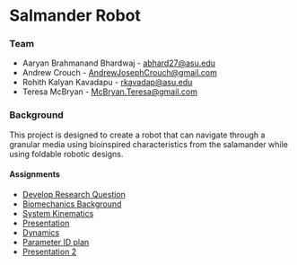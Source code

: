 # Salmander Robot
 
### Team
   + Aaryan Brahmanand Bhardwaj - abhard27@asu.edu
   + Andrew Crouch - AndrewJosephCrouch@gmail.com
   + Rohith Kalyan Kavadapu - rkavadap@asu.edu
   + Teresa McBryan - McBryan.Teresa@gmail.com
 
### Background
This project is designed to create a robot that can navigate through a granular media using bioinspired characteristics from the salamander while using foldable robotic designs.
 
#### Assignments 
   + [Develop Research Question](/ResearchQuestion.pdf)
   + [Biomechanics Background](/BioMechanicsBackground.pdf)
   + [System Kinematics](/systemKinematics.pdf)
   + [Presentation](/Presentation.md)
   + [Dynamics](/Salamander_Inspired_Robot_System_Dynamics.pdf)
   + [Parameter ID plan](/parameterID.pdf)
   + [Presentation 2](/Presentation_2.md)
